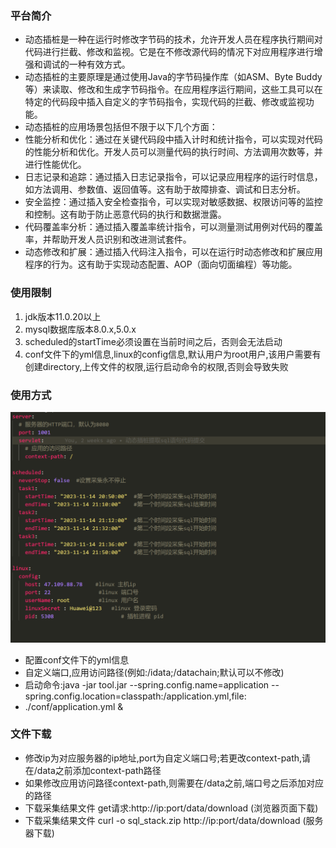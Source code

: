 ### 平台简介

* 动态插桩是一种在运行时修改字节码的技术，允许开发人员在程序执行期间对代码进行拦截、修改和监视。它是在不修改源代码的情况下对应用程序进行增强和调试的一种有效方式。
* 动态插桩的主要原理是通过使用Java的字节码操作库（如ASM、Byte
  Buddy等）来读取、修改和生成字节码指令。在应用程序运行期间，这些工具可以在特定的代码段中插入自定义的字节码指令，实现代码的拦截、修改或监视功能。
* 动态插桩的应用场景包括但不限于以下几个方面：
* 性能分析和优化：通过在关键代码段中插入计时和统计指令，可以实现对代码的性能分析和优化。开发人员可以测量代码的执行时间、方法调用次数等，并进行性能优化。
* 日志记录和追踪：通过插入日志记录指令，可以记录应用程序的运行时信息，如方法调用、参数值、返回值等。这有助于故障排查、调试和日志分析。
* 安全监控：通过插入安全检查指令，可以实现对敏感数据、权限访问等的监控和控制。这有助于防止恶意代码的执行和数据泄露。
* 代码覆盖率分析：通过插入覆盖率统计指令，可以测量测试用例对代码的覆盖率，并帮助开发人员识别和改进测试套件。
* 动态修改和扩展：通过插入代码注入指令，可以在运行时动态修改和扩展应用程序的行为。这有助于实现动态配置、AOP（面向切面编程）等功能。

### 使用限制

1. jdk版本11.0.20以上
2. mysql数据库版本8.0.x,5.0.x
3. scheduled的startTime必须设置在当前时间之后，否则会无法启动
4. conf文件下的yml信息,linux的config信息,默认用户为root用户,该用户需要有创建directory,上传文件的权限,运行启动命令的权限,否则会导致失败

### 使用方式

<img src="./images/conf.jpg"/>

* 配置conf文件下的yml信息
* 自定义端口,应用访问路径(例如:/idata;/datachain;默认可以不修改)
* 启动命令:java -jar tool.jar --spring.config.name=application --spring.config.location=classpath:/application.yml,file:
* ./conf/application.yml &

### 文件下载

* 修改ip为对应服务器的ip地址,port为自定义端口号;若更改context-path,请在/data之前添加context-path路径
* 如果修改应用访问路径context-path,则需要在/data之前,端口号之后添加对应的路径
* 下载采集结果文件 get请求:http://ip:port/data/download (浏览器页面下载)
* 下载采集结果文件 curl -o sql_stack.zip http://ip:port/data/download  (服务器下载)




